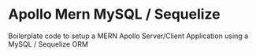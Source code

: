 # Apollo Mern MySQL / Sequelize

Boilerplate code to setup a MERN Apollo Server/Client Application using a MySQL / Sequelize ORM
